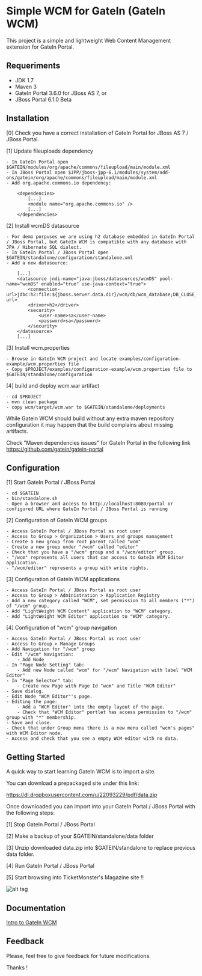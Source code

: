 Simple WCM for GateIn (GateIn WCM)
==================================

This project is a simple and lightweight Web Content Management extension for GateIn Portal.

Requeriments
------------

- JDK 1.7
- Maven 3
- GateIn Portal 3.6.0 for JBoss AS 7, or
- JBoss Portal 6.1.0 Beta

Installation
------------

[0] Check you have a correct installation of GateIn Portal for JBoss AS 7 / JBoss Portal.

[1] Update fileuploads dependency

    - In GateIn Portal open $GATEIN/modules/org/apache/commons/fileupload/main/module.xml
    - In JBoss Portal open $JPP/jboss-jpp-6.1/modules/system/add-ons/gatein/org/apache/commons/fileupload/main/module.xml
    - Add org.apache.commons.io dependency:

        <dependencies>
            [...]
            <module name="org.apache.commons.io" />
            [...]
        </dependencies>

[2] Install wcmDS datasource

    - For demo porpuses we are using h2 database embedded in GateIn Portal / JBoss Portal, but GateIn WCM is compatible with any database with JPA / Hibernate SQL dialect.
    - In GateIn Portal / JBoss Portal open $GATEIN/standalone/configuration/standalone.xml
    - Add a new datasource:

        [...]
        <datasource jndi-name="java:jboss/datasources/wcmDS" pool-name="wcmDS" enabled="true" use-java-context="true">
            <connection-url>jdbc:h2:file:${jboss.server.data.dir}/wcm/db/wcm_database;DB_CLOSE_DELAY=-1;AUTO_SERVER=TRUE</connection-url>
            <driver>h2</driver>
            <security>
                <user-name>sa</user-name>
                <password>sa</password>
            </security>
        </datasource>
        [...]

[3] Install wcm.properties

    - Browse in GateIn WCM project and locate examples/configuration-example/wcm.properties file
    - Copy $PROJECT/examples/configuration-example/wcm.properties file to $GATEIN/standalone/configuration

[4] build and deploy wcm.war artifact

    - cd $PROJECT
    - mvn clean package
    - copy wcm/target/wcm.war to $GATEIN/standalone/deployments

While GateIn WCM should build without any extra maven repository configuration it may happen that the build complains about missing artifacts.

Check "Maven dependencies issues" for GateIn Portal in the following link https://github.com/gatein/gatein-portal

Configuration
-------------

[1] Start GateIn Portal / JBoss Portal

    - cd $GATEIN
    - bin/standalone.sh
    - Open a browser and access to http://localhost:8080/portal or configured URL where GateIn Portal / JBoss Portal is running

[2] Configuration of GateIn WCM groups

    - Access GateIn Portal / JBoss Portal as root user
    - Access to Group > Organization > Users and groups management
    - Create a new group from root parent called "wcm"
    - Create a new group under "/wcm" called "editor"
    - Check that you have a "/wcm" group and a "/wcm/editor" group.
    - "/wcm" represents all users that can access to GateIn WCM Editor application.
    - "/wcm/editor" represents a group with write rights.

[3] Configuration of GateIn WCM applications

    - Access GateIn Portal / JBoss Portal as root user
    - Access to Group > Administration > Application Registry
    - Add a new category called "WCM", set permission to all members ("*") of "/wcm" group.
    - Add "LightWeight WCM Content" application to "WCM" category.
    - Add "LightWeight WCM Editor" application to "WCM" category.

[4] Configuration of "wcm" group navigation

    - Access GateIn Portal / JBoss Portal as root user
    - Access to Group > Manage Groups
    - Add Navigation for "/wcm" group
    - Edit "/wcm" Navigation:
        - Add Node
    - In "Page Node Setting" tab:
        - Add new Node called "wcm" for "/wcm" Navigation with label "WCM Editor"
    - In "Page Selector" tab:
        - Create new Page with Page Id "wcm" and Title "WCM Editor"
    - Save dialog.
    - Edit Node "WCM Editor"'s page.
    - Editing the page:
        - Add a "WCM Editor" into the empty layout of the page.
        - Check that "WCM Editor" portlet has access permission to "/wcm" group with "*" membership.
    - Save and close.
    - Check that under Group menu there is a new menu called "wcm's pages" with WCM Editor node.
    - Access and check that you see a empty WCM editor with no data.

Getting Started
---------------

A quick way to start learning GateIn WCM is to import a site.

You can download a prepackaged site under this link:

https://dl.dropboxusercontent.com/u/22093229/pdf/data.zip

Once downloaded you can import into your GateIn Portal / JBoss Portal with the following steps:

[1] Stop GateIn Portal / JBoss Portal

[2] Make a backup of your $GATEIN/standalone/data folder

[3] Unzip downloaded data.zip into $GATEIN/standalone to replace previous data folder.

[4] Run GateIn Portal / JBoss Portal

[5] Start browsing into TicketMonster's Magazine site !!

![alt tag](https://raw.github.com/lucasponce/lwwcm/master/wcm-preview.png)

Documentation
-------------

[Intro to GateIn WCM](http://www.slideshare.net/ponceballesteros/gatein-lightweight-web-content-management)

Feedback
--------

Please, feel free to give feedback for future modifications.

Thanks !






